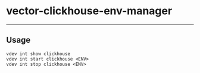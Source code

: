 # vector-clickhouse-env-manager

-----

## Usage

```text
vdev int show clickhouse
vdev int start clickhouse <ENV>
vdev int stop clickhouse <ENV>
```
